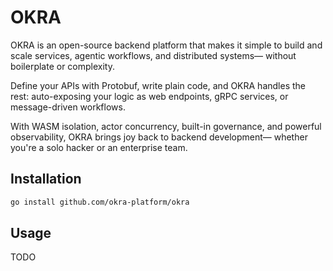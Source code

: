# OKRA

OKRA is an open-source backend platform that makes it simple to build and scale services, agentic workflows, and distributed systems— without boilerplate or complexity.

Define your APIs with Protobuf, write plain code, and OKRA handles the rest: auto-exposing your logic as web endpoints, gRPC services, or message-driven workflows.

With WASM isolation, actor concurrency, built-in governance, and powerful observability, OKRA brings joy back to backend development— whether you're a solo hacker or an enterprise team.

## Installation

```bash
go install github.com/okra-platform/okra
```

## Usage

TODO
